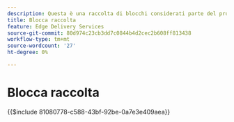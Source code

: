 ```yaml
---
description: Questa è una raccolta di blocchi considerati parte del prodotto AEM e sono consigliati come blueprint per i blocchi nel tuo progetto.
title: Blocca raccolta
feature: Edge Delivery Services
source-git-commit: 80d974c23cb3dd7c0844b4d2cec2b608ff813438
workflow-type: tm+mt
source-wordcount: '27'
ht-degree: 0%

---
```


# Blocca raccolta

{{$include 81080778-c588-43bf-92be-0a7e3e409aea}}